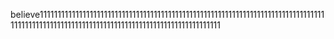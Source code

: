 believe1111111111111111111111111111111111111111111111111111111111111111111111111111111111111111111111111111111111111111111111111111111111111111111
